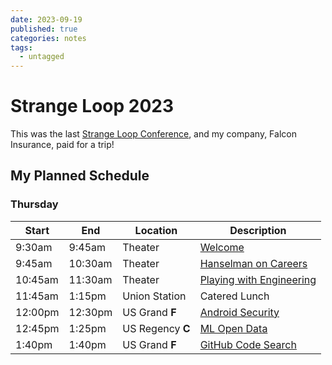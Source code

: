 ```yaml
---
date: 2023-09-19
published: true
categories: notes
tags:
  - untagged
---
```


Strange Loop 2023
===================
This was the last [Strange Loop Conference](https://www.thestrangeloop.com/), and my company, Falcon Insurance, paid for a trip!


My Planned Schedule
-------------------
### Thursday
| Start   | End     | Location         | Description                |
| ------- | ------- | ---------------- | -------------------------- |
|  9:30am |  9:45am | Theater          | [Welcome]                  |
|  9:45am | 10:30am | Theater          | [Hanselman on Careers]     |
| 10:45am | 11:30am | Theater          | [Playing with Engineering] |
| 11:45am |  1:15pm | Union Station    | Catered Lunch              |
| 12:00pm | 12:30pm | US Grand **F**   | [Android Security]         |
| 12:45pm |  1:25pm | US Regency **C** | [ML Open Data]             |
|  1:40pm |  1:40pm | US Grand **F**   | [GitHub Code Search]       |



[Welcome]: https://www.thestrangeloop.com/2023/welcome.html
[Hanselman on Careers]: https://www.thestrangeloop.com/2023/how-to-build-a-meaningful-career.html
[Playing with Engineering]: https://www.thestrangeloop.com/2023/playing-with-engineering.html
[Android Security]: https://www.thestrangeloop.com/2023/the-attacker-has-expensive-radio-equipment-but-your-android-phone-is-resilient.html
[ML Open Data]: https://www.thestrangeloop.com/2023/without-open-data-there-is-no-ethical-machine-learning.html
[GitHub Code Search]: https://www.thestrangeloop.com/2023/lessons-from-building-github-code-search.html
